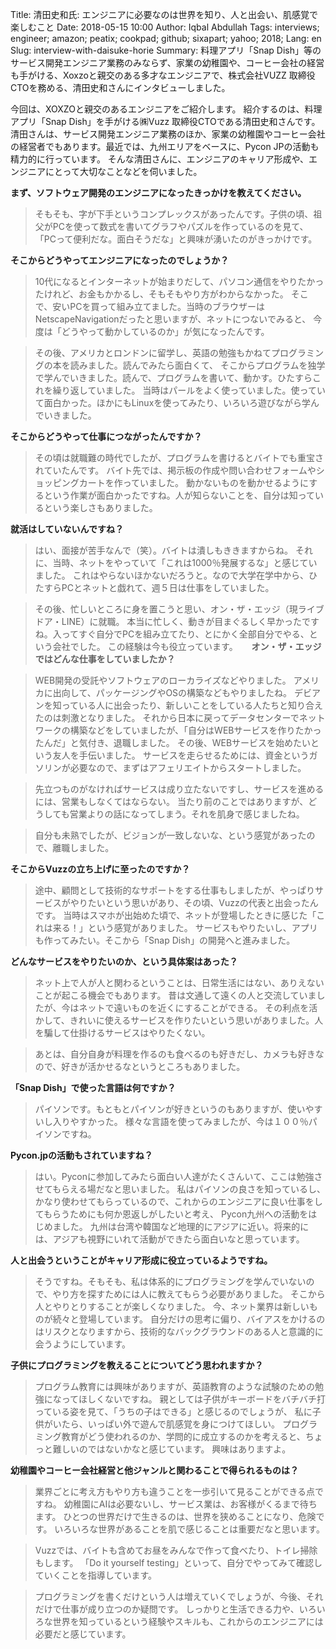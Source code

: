 Title: 清田史和氏: エンジニアに必要なのは世界を知り、人と出会い、肌感覚で楽しむこと
Date: 2018-05-15 10:00
Author: Iqbal Abdullah
Tags: interviews; engineer; amazon; peatix; cookpad; github; sixapart; yahoo; 2018;
Lang: en
Slug: interview-with-daisuke-horie
Summary: 料理アプリ「Snap Dish」等のサービス開発エンジニア業務のみならず、家業の幼稚園や、コーヒー会社の経営も手がける、Xoxzoと親交のある多才なエンジニアで、株式会社VUZZ 取締役CTOを務める、清田史和さんにインタビューしました。


今回は、XOXZOと親交のあるエンジニアをご紹介します。
紹介するのは、料理アプリ「Snap Dish」を手がける㈱Vuzz 取締役CTOである清田史和さんです。清田さんは、サービス開発エンジニア業務のほか、家業の幼稚園やコーヒー会社の経営者でもあります。最近では、九州エリアをベースに、Pycon JPの活動も精力的に行っています。
そんな清田さんに、エンジニアのキャリア形成や、エンジニアにとって大切なことなどを伺いました。

**まず、ソフトウェア開発のエンジニアになったきっかけを教えてください。**

>そもそも、字が下手というコンプレックスがあったんです。子供の頃、祖父がPCを使って数式を書いてグラフやパズルを作っているのを見て、
>「PCって便利だな。面白そうだな」と興味が湧いたのがきっかけです。

**そこからどうやってエンジニアになったのでしょうか？**

>10代になるとインターネットが始まりだして、パソコン通信をやりたかったけれど、お金もかかるし、そもそもやり方がわからなかった。
>そこで、安いPCを買って組み立てました。当時のブラウザーはNetscapeNavigationだったと思いますが、ネットにつないでみると、
>今度は「どうやって動かしているのか」が気になったんです。

>その後、アメリカとロンドンに留学し、英語の勉強もかねてプログラミングの本を読みました。読んでみたら面白くて、
>そこからプログラムを独学で学んでいきました。読んで、プログラムを書いて、動かす。ひたすらこれを繰り返していました。
>当時はパールをよく使っていました。使っていて面白かった。ほかにもLinuxを使ってみたり、いろいろ遊びながら学んでいきました。

**そこからどうやって仕事につながったんですか？**

>その頃は就職難の時代でしたが、プログラムを書けるとバイトでも重宝されていたんです。
>バイト先では、掲示板の作成や問い合わせフォームやショッピングカートを作っていました。
>動かないものを動かせるようにするという作業が面白かったですね。人が知らないことを、自分は知っているという楽しさもありました。

**就活はしていないんですね？**

>はい、面接が苦手なんで（笑）。バイトは潰しもききますからね。
>それに、当時、ネットをやっていて「これは1000％発展するな」と感じていました。
>これはやらないほかないだろうと。なので大学在学中から、ひたすらPCとネットと戯れて、週５日は仕事をしていました。

>その後、忙しいところに身を置こうと思い、オン・ザ・エッジ（現ライブドア・LINE）に就職。
>本当に忙しく、動きが目まぐるしく早かったですね。入ってすぐ自分でPCを組み立てたり、とにかく全部自分でやる、という会社でした。
>この経験は今も役立っています。
　
**オン・ザ・エッジではどんな仕事をしていましたか？**

>WEB開発の受託やソフトウェアのローカライズなどやりました。
>アメリカに出向して、パッケージングやOSの構築などもやりましたね。
>デビアンを知っている人に出会ったり、新しいことをしている人たちと知り合えたのは刺激となりました。
>それから日本に戻ってデータセンターでネットワークの構築などをしていましたが、「自分はWEBサービスを作りたかったんだ」と気付き、退職しました。
>その後、WEBサービスを始めたいという友人を手伝いました。
>サービスを走らせるためには、資金というガソリンが必要なので、まずはアフェリエイトからスタートしました。

>先立つものがなければサービスは成り立たないですし、サービスを進めるには、営業もしなくてはならない。
>当たり前のことではありますが、どうしても営業よりの話になってしまう。それを肌身で感じましたね。

>自分も未熟でしたが、ビジョンが一致しないな、という感覚があったので、離職しました。

**そこからVuzzの立ち上げに至ったのですか？**
　
>途中、顧問として技術的なサポートをする仕事もしましたが、やっぱりサービスがやりたいという思いがあり、その頃、Vuzzの代表と出会ったんです。
>当時はスマホが出始めた頃で、ネットが登場したときに感じた「これは来る！」という感覚がありました。
>サービスもやりたいし、アプリも作ってみたい。そこから「Snap Dish」の開発へと進みました。

**どんなサービスをやりたいのか、という具体案はあった？**

>ネット上で人が人と関わるということは、日常生活にはない、ありえないことが起こる機会でもあります。
>昔は文通して遠くの人と交流していましたが、今はネットで遠いものを近くにすることができる。
>その利点を活かして、きれいに使えるサービスを作りたいという思いがありました。人を騙して仕掛けるサービスはやりたくない。

>あとは、自分自身が料理を作るのも食べるのも好きだし、カメラも好きなので、好きが活かせるなというところもありました。

**「Snap Dish」で使った言語は何ですか？**

>パイソンです。もともとパイソンが好きというのもありますが、使いやすいし入りやすかった。
>様々な言語を使ってみましたが、今は１００％パイソンですね。

**Pycon.jpの活動もされていますね？**

>はい。Pyconに参加してみたら面白い人達がたくさんいて、ここは勉強させてもらえる場だなと思いました。
>私はパイソンの良さを知っているし、かなり使わせてもらっているので、これからのエンジニアに良い仕事をしてもらうためにも何か恩返しがしたいと考え、
>Pycon九州への活動をはじめました。
>九州は台湾や韓国など地理的にアジアに近い。将来的には、アジアも視野にいれて活動ができたら面白いなと思っています。

**人と出会うということがキャリア形成に役立っているようですね。**

>そうですね。そもそも、私は体系的にプログラミングを学んでいないので、やり方を探すためには人に教えてもらう必要がありました。
>そこから人とやりとりすることが楽しくなりました。
>今、ネット業界は新しいものが続々と登場しています。
>自分だけの思考に偏り、バイアスをかけるのはリスクとなりますから、技術的なバックグラウンドのある人と意識的に会うようにしています。

**子供にプログラミングを教えることについてどう思われますか？**

>プログラム教育には興味がありますが、英語教育のような試験のための勉強になってほしくないですね。
>親としては子供がキーボードをバチバチ打っている姿を見て、「うちの子はできる」と感じるのでしょうが、
>私に子供がいたら、いっぱい外で遊んで肌感覚を身につけてほしい。
>プログラミング教育がどう使われるのか、学問的に成立するのかを考えると、ちょっと難しいのではないかなと感じています。
>興味はありますよ。

**幼稚園やコーヒー会社経営と他ジャンルと関わることで得られるものは？**
　
>業界ごとに考え方もやり方も違うことを一歩引いて見ることができる点ですね。
>幼稚園にAIは必要ないし、サービス業は、お客様がくるまで待ちます。
>ひとつの世界だけで生きるのは、世界を狭めることになり、危険です。
>いろいろな世界があることを肌で感じることは重要だなと思います。

>Vuzzでは、バイトも含めてお昼をみんなで作って食べたり、トイレ掃除もします。
>「Do it yourself testing」といって、自分でやってみて確認していくことを指導しています。

>プログラミングを書くだけという人は増えていくでしょうが、今後、それだけで仕事が成り立つのか疑問です。
>しっかりと生活できる力や、いろいろな世界を知っているという経験やスキルも、これからのエンジニアには必要だと感じています。
　
　



